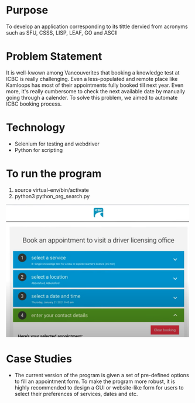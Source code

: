 # Purpose
To develop an application corresponding to its tittle dervied from acronyms such as SFU, CSSS, LISP, LEAF, GO and ASCII

# Problem Statement
It is well-kwown among Vancouverites that booking a knowledge test at ICBC is really challenging. Even a less-populated and remote place like Kamloops has most of their appointments fully booked till next year. Even more, it's really cumbersome to check the next available date by manually going through a calender. To solve this problem, we aimed to automate ICBC booking process. 

# Technology
 - Selenium for testing and webdriver
 - Python for scripting

# To run the program
1. source virtual-env/bin/activate
2. python3 python_org_search.py

<img src="./Demo.png" style="width:500px">

# Case Studies
- The current version of the program is given a set of pre-defined options to fill an appointment form. To make the program more robust, it is highly recommended to design a GUI or website-like form for users to select their preferences of services, dates and etc. 
